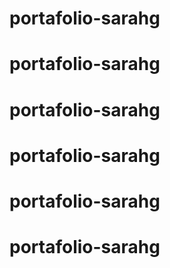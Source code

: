 
# portafolio-sarahg
# portafolio-sarahg
# portafolio-sarahg
# portafolio-sarahg
# portafolio-sarahg
# portafolio-sarahg
